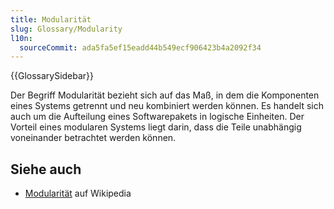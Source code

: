 ```yaml
---
title: Modularität
slug: Glossary/Modularity
l10n:
  sourceCommit: ada5fa5ef15eadd44b549ecf906423b4a2092f34
---
```


{{GlossarySidebar}}

Der Begriff Modularität bezieht sich auf das Maß, in dem die Komponenten eines Systems getrennt und neu kombiniert werden können. Es handelt sich auch um die Aufteilung eines Softwarepakets in logische Einheiten. Der Vorteil eines modularen Systems liegt darin, dass die Teile unabhängig voneinander betrachtet werden können.

## Siehe auch

- [Modularität](https://en.wikipedia.org/wiki/Modularity) auf Wikipedia
